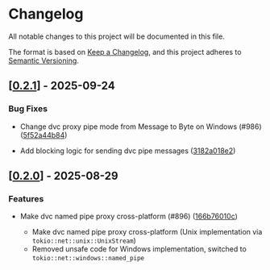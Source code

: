 # Changelog

All notable changes to this project will be documented in this file.

The format is based on [Keep a Changelog](https://keepachangelog.com/en/1.0.0/),
and this project adheres to [Semantic Versioning](https://semver.org/spec/v2.0.0.html).


## [[0.2.1](https://github.com/Devolutions/IronRDP/compare/ironrdp-dvc-pipe-proxy-v0.2.0...ironrdp-dvc-pipe-proxy-v0.2.1)] - 2025-09-24

### <!-- 4 -->Bug Fixes

- Change dvc proxy pipe mode from Message to Byte on Windows (#986) ([5f52a44b84](https://github.com/Devolutions/IronRDP/commit/5f52a44b840dd71eae6a355be00f1c4c671b3b58)) 

- Add blocking logic for sending dvc pipe messages ([3182a018e2](https://github.com/Devolutions/IronRDP/commit/3182a018e2972eb77c52ea248387c96a9eb6a6a6)) 

## [[0.2.0](https://github.com/Devolutions/IronRDP/compare/ironrdp-dvc-pipe-proxy-v0.1.0...ironrdp-dvc-pipe-proxy-v0.2.0)] - 2025-08-29

### <!-- 1 -->Features

- Make dvc named pipe proxy cross-platform (#896) ([166b76010c](https://github.com/Devolutions/IronRDP/commit/166b76010cbd8f8674e6e8d4801fee5cda1ad9e5)) 

  - Make dvc named pipe proxy cross-platform (Unix implementation via
  `tokio::net::unix::UnixStream`)
  - Removed unsafe code for Windows implementation, switched to
  `tokio::net::windows::named_pipe`
